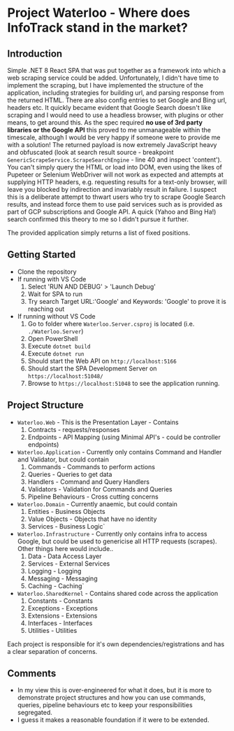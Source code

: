 # Project Waterloo - Where does InfoTrack stand in the market?

## Introduction
Simple .NET 8 React SPA that was put together as a framework into which a web scraping service could be added.
Unfortunately, I didn't have time to implement the scraping, but I have implemented the structure of the application, including
strategies for building url, and parsing response from the returned HTML. There are also config entries to set Google and Bing url, headers etc.
It quickly became evident that Google Search doesn't like scraping and I would need to use a headless browser, with plugins or other means, to get around this.
As the spec required **no use of 3rd party libraries or the Google API** this proved to me unmanageable within the timescale, although I would be very happy if someone were to provide me with a solution!
The returned payload is now extremely JavaScript heavy and obfuscated (look at search result source - breakpoint `GenericScrapeService.ScrapeSearchEngine` - line 40 and inspect 'content').
You can't simply query the HTML or load into DOM, even using the likes of Pupeteer or Selenium WebDriver will not work as expected and attempts at supplying HTTP headers,
e.g. requesting results for a text-only browser, will leave you blocked by indirection and invariably result in failure.
I suspect this is a deliberate attempt to thwart users who try to scrape Google Search results, and instead force them to use paid services such as is provided as part of GCP subscriptions and Google API. 
A quick (Yahoo and Bing Ha!) search confirmed this theory to me so I didn't pursue it further.

The provided application simply returns a list of fixed positions.

## Getting Started
- Clone the repository
- If running with VS Code
  1. Select 'RUN AND DEBUG' > 'Launch Debug'
  1. Wait for SPA to run
  1. Try search Target URL:'Google' and Keywords: 'Google' to prove it is reaching out
- If running without VS Code
  1. Go to folder where `Waterloo.Server.csproj` is located (i.e. `./Waterloo.Server`)
  1. Open PowerShell
  1. Execute `dotnet build`
  1. Execute `dotnet run`
  1. Should start the Web API on `http://localhost:5166`
  1. Should start the SPA Development Server on `https://localhost:51048/`
  1. Browse to `https://localhost:51048` to see the application running.

## Project Structure
- `Waterloo.Web` - This is the Presentation Layer - Contains
  1. Contracts - requests/responses
  1. Endpoints - API Mapping (using Minimal API's - could be controller endpoints)
- `Waterloo.Application` - Currently only contains Command and Handler and Validator, but could contain
  1. Commands - Commands to perform actions
  1. Queries - Queries to get data
  1. Handlers - Command and Query Handlers
  1. Validators - Validation for Commands and Queries
  1. Pipeline Behaviours - Cross cutting concerns
- `Waterloo.Domain` - Currently anaemic, but could contain
  1. Entities - Business Objects
  1. Value Objects - Objects that have no identity
  1. Services - Business Logic`
- `Waterloo.Infrastructure` - Currently only contains infra to access Google, but could be used to genericise all HTTP requests (scrapes). Other things here would include..
  1. Data - Data Access Layer
  1. Services - External Services
  1. Logging - Logging
  1. Messaging - Messaging
  1. Caching - Caching`
- `Waterloo.SharedKernel` - Contains shared code across the application
  1. Constants - Constants
  1. Exceptions - Exceptions
  1. Extensions - Extensions
  1. Interfaces - Interfaces
  1. Utilities - Utilities
	
Each project is responsible for it's own dependencies/registrations and has a clear separation of concerns.

## Comments
- In my view this is over-engineered for what it does, but it is more to demonstrate project structures and how you can use commands, queries, pipeline behaviours etc to keep your responsibilities segregated.
- I guess it makes a reasonable foundation if it were to be extended.
